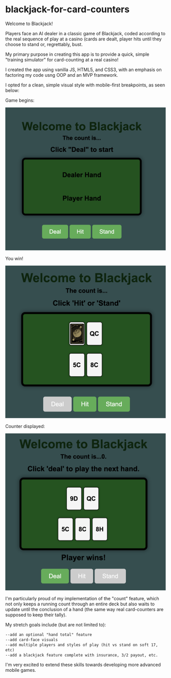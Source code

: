 # blackjack-for-card-counters

Welcome to Blackjack! 

Players face an AI dealer in a classic game of Blackjack, coded according to the real sequence of play at a casino (cards are dealt, player hits until they choose to stand or, regrettably, bust. 

My primary purpose in creating this app is to provide a quick, simple "training simulator" for card-counting at a real casino!

I created the app using vanilla JS, HTML5, and CSS3, with an emphasis on factoring my code usng OOP and an MVP framework.

I opted for a clean, simple visual style with mobile-first breakpoints, as seen below:

Game begins:

![Image](assets/start.png)

You win!

![Image](assets/win.png)

Counter displayed:

![Image](assets/count.png)

I'm particularly proud of my implementation of the "count" feature, which not only keeps a running count through an entire deck but also waits to update until the conclusion of a hand (the same way real card-counters are supposed to keep their tally).

My stretch goals include (but are not limited to):

    --add an optional "hand total" feature
    --add card-face visuals
    --add multiple players and styles of play (hit vs stand on soft 17, etc)
    --add a blackjack feature complete with insurance, 3/2 payout, etc.

I'm very excited to extend these skills towards developing more advanced mobile games.